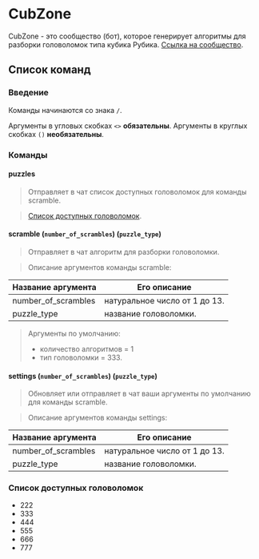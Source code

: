 # CubZone

CubZone - это сообщество (бот), которое генерирует алгоритмы для разборки
головоломок типа кубика Рубика. [Ссылка на сообщество](https://vk.com/cubzone).

## Список команд

### Введение

Команды начинаются со знака `/`.

Аргументы в угловых скобках `<>` __обязательны__.
Аргументы в круглых скобках `()` __необязательны__.

### Команды

#### puzzles

> Отправляет в чат список доступных головоломок для команды scramble.

> [Список доступных головоломок](#список-доступных-головоломок).

#### scramble (`number_of_scrambles`) (`puzzle_type`)

> Отправляет в чат алгоритм для разборки головоломки.

> Описание аргументов команды scramble:

| Название аргумента  | Его описание                  |
|---------------------|-------------------------------|
| number_of_scrambles | натуральное число от 1 до 13. |
| puzzle_type         | название головоломки.         |

> Аргументы по умолчанию:
> - количество алгоритмов = 1
> - тип головоломки = 333.

#### settings (`number_of_scrambles`) (`puzzle_type`)

> Обновляет или отправляет в чат ваши аргументы по умолчанию для команды
> scramble.

> Описание аргументов команды settings:

| Название аргумента  | Его описание                  |
|---------------------|-------------------------------|
| number_of_scrambles | натуральное число от 1 до 13. |
| puzzle_type         | название головоломки.         |

### Список доступных головоломок

- 222
- 333
- 444
- 555
- 666
- 777
